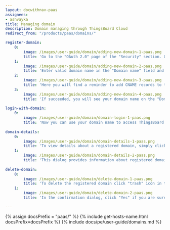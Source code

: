 ```yaml
---
layout: docwithnav-paas
assignees:
- ashvayka
title: Managing domain
description: Domain managing through ThingsBoard Cloud
redirect_from: "/products/paas/domains/"

register-domain:
    0:
        image: /images/user-guide/domain/adding-new-domain-1-paas.png
        title: 'Go to the "OAuth 2.0" page of the "Security" section. On the "Domains" tab click the "plus" icon;'
    1:
        image: /images/user-guide/domain/adding-new-domain-2-paas.png
        title: 'Enter valid domain name in the "Domain name" field and click "Add" button;'
    2:
        image: /images/user-guide/domain/adding-new-domain-3-paas.png
        title: 'Here you will find a reminder to add CNAME records to the DNS configuration of your domain. Click the "I&#39;ve added CNAME records" button. The domain verification and certificate provisioning will start;'
    3:
        image: /images/user-guide/domain/adding-new-domain-4-paas.png
        title: 'If succeeded, you will see your domain name on the "Domains" tab.'
    
login-with-domain:
    0:
        image: /images/user-guide/domain/domain-login-1-paas.png
        title: 'Now you can use your domain name to access ThingsBoard Cloud web interface and services. Try to login by entering the chosen domain name in the browser address line.'
    
domain-details:
    0:
        image: /images/user-guide/domain/domain-details-1-paas.png
        title: 'To view details about a registered domain, simply click on it to open the domain details dialog;'
    1:
        image: /images/user-guide/domain/domain-details-2-paas.png
        title: 'This dialog provides information about registered domain CNAME record and issued “SSL certificate” details including current validity period (Not before and Not after).'
    
delete-domain:
    0:
        image: /images/user-guide/domain/delete-domain-1-paas.png
        title: 'To delete the registered domain click "trash" icon in the domai&#39;s row you want to delete.'
    1:
        image: /images/user-guide/domain/delete-domain-2-paas.png
        title: 'In the confirmation dialog, click "Yes" if you are sure you want to delete the domain.'

---
```


{% assign docsPrefix = "paas/" %}
{% include get-hosts-name.html docsPrefix=docsPrefix %}
{% include docs/pe/user-guide/domains.md %}